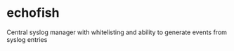 echofish
========

Central syslog manager with whitelisting and ability to generate events from syslog entries
